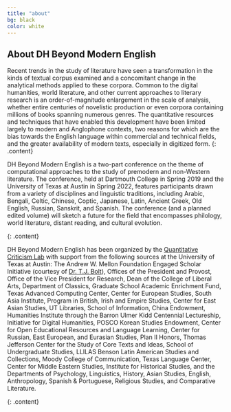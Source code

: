 ```yaml
---
title: "about"
bg: black
color: white
---
```


## About DH Beyond Modern English

Recent trends in the study of literature have seen a transformation in the kinds of textual corpus examined and a concomitant change in the analytical methods applied to these corpora. Common to the digital humanities, world literature, and other current approaches to literary research is an order-of-magnitude enlargement in the scale of analysis, whether entire centuries of novelistic production or even corpora containing millions of books spanning numerous genres. The quantitative resources and techniques that have enabled this development have been limited largely to modern and Anglophone contexts, two reasons for which are the bias towards the English language within commercial and technical fields, and the greater availability of modern texts, especially in digitized form.
{: .content}

DH Beyond Modern English is a two-part conference on the theme of computational approaches to the study of premodern and non-Western literature. The conference, held at Dartmouth College in Spring 2019 and the University of Texas at Austin in Spring 2022, features participants drawn from a variety of disciplines and linguistic traditions, including Arabic, Bengali, Celtic, Chinese, Coptic, Japanese, Latin, Ancient Greek, Old English, Russian, Sanskrit, and Spanish. The conference (and a planned edited volume) will sketch a future for the field that encompasses philology, world literature, distant reading, and cultural evolution.

{: .content}

DH Beyond Modern English has been organized by the [Quantitative Criticism Lab](https://www.qcrit.org/) with support from the following sources at the University of Texas at Austin: The Andrew W. Mellon Foundation Engaged Scholar Initiative (courtesy of [Dr. T.J. Bolt](https://classics.fsu.edu/person/thomas-bolt)), Offices of the President and Provost, Office of the Vice President for Research, Dean of the College of Liberal Arts, Department of Classics, Graduate School Academic Enrichment Fund, Texas Advanced Computing Center, Center for European Studies, South Asia Institute, Program in British, Irish and Empire Studies, Center for East Asian Studies, UT Libraries, School of Information, China Endowment, Humanities Institute through the Barron Ulmer Kidd Centennial Lectureship, Initiative for Digital Humanities, POSCO Korean Studies Endowment, Center for Open Educational Resources and Language Learning, Center for Russian, East European, and Eurasian Studies, Plan II Honors, Thomas Jefferson Center for the Study of Core Texts and Ideas, School of Undergraduate Studies, LLILAS Benson Latin American Studies and Collections, Moody College of Communication, Texas Language Center, Center for Middle Eastern Studies, Institute for Historical Studies, and the Departments of Psychology, Linguistics, History, Asian Studies, English, Anthropology, Spanish & Portuguese, Religious Studies, and Comparative Literature.

{: .content}
